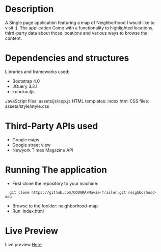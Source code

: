 # Description
A Single page application featuring a map of Neighborhood I would like to visit :).
The application Come with a functionality to highlighted locations,
third-party data about those locations and various ways to browse the content.

# Dependencies and structures 
Libraries and frameworks used: 
- Bootstrap 4.0 
- JQuery 3.3.1 
- knockoutjs 

JavaScript files:  assets/js/app.js
HTML templates: index.html
CSS files: assets/style/style.css

# Third-Party APIs used 
- Google maps 
- Google street view
- Newyork Times Magazine API 

# Running The application 
- First clone the repository to your machine: 
```
  git clone https://github.com/DOUARA/Movie-Trailer.git neighborhood-map
```
- Browse to the foolder: neighborhood-map
- Run: index.html

# Live Preview 
Live preview [Here](https://douara.me/neighborhood-map/)
